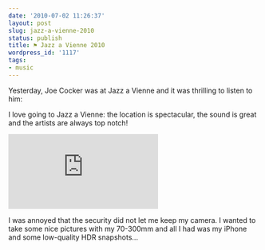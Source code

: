 ```yaml
---
date: '2010-07-02 11:26:37'
layout: post
slug: jazz-a-vienne-2010
status: publish
title: ⚑ Jazz a Vienne 2010
wordpress_id: '1117'
tags:
- music
---
```


Yesterday, Joe Cocker was at Jazz a Vienne and it was thrilling to listen to him:



I love going to Jazz a Vienne: the location is spectacular, the sound is great and the artists are always top notch!

![](http://desmond.yfrog.com/Himg340/scaled.php?tn=0&server=340&filename=hzfv.jpg&xsize=640&ysize=640)

I was annoyed that the security did not let me keep my camera. I wanted to take some nice pictures with my 70-300mm and all I had was my iPhone and some low-quality HDR snapshots...

